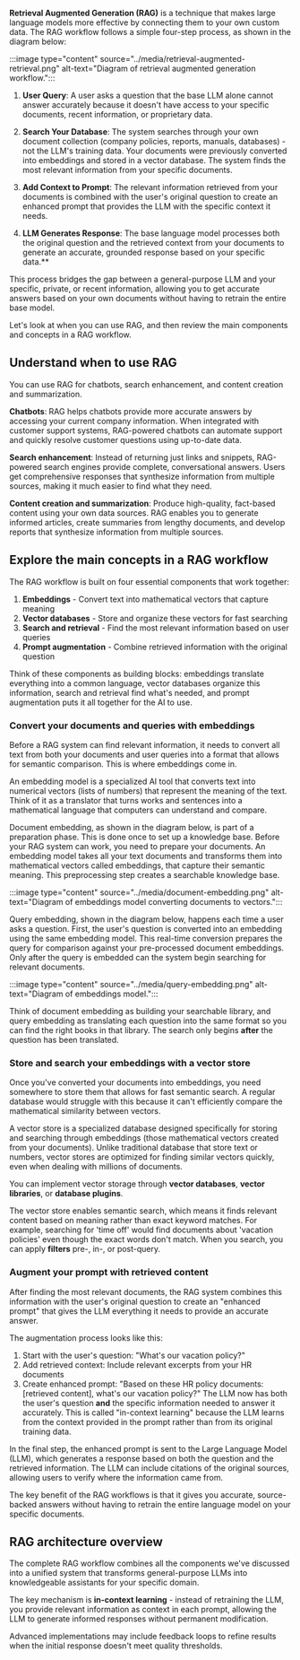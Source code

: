 **Retrieval Augmented Generation (RAG)** is a technique that makes large language models more effective by connecting them to your own custom data. The RAG workflow follows a simple four-step process, as shown in the diagram below: 

:::image type="content" source="../media/retrieval-augmented-retrieval.png" alt-text="Diagram of retrieval augmented generation workflow.":::

1. **User Query**: A user asks a question that the base LLM alone cannot answer accurately because it doesn't have access to your specific documents, recent information, or proprietary data.

2. **Search Your Database**: The system searches through your own document collection (company policies, reports, manuals, databases) - not the LLM's training data. Your documents were previously converted into embeddings and stored in a vector database. The system finds the most relevant information from your specific documents.

3. **Add Context to Prompt**: The relevant information retrieved from your documents is combined with the user's original question to create an enhanced prompt that provides the LLM with the specific context it needs.

4. **LLM Generates Response**: The base language model processes both the original question and the retrieved context from your documents to generate an accurate, grounded response based on your specific data.**

This process bridges the gap between a general-purpose LLM and your specific, private, or recent information, allowing you to get accurate answers based on your own documents without having to retrain the entire base model.

Let's look at when you can use RAG, and then review the main components and concepts in a RAG workflow.

## Understand when to use RAG

You can use RAG for chatbots, search enhancement, and content creation and summarization.

**Chatbots**: RAG helps chatbots provide more accurate answers by accessing your current company information. When integrated with customer support systems, RAG-powered chatbots can automate support and quickly resolve customer questions using up-to-date data.

**Search enhancement**: Instead of returning just links and snippets, RAG-powered search engines provide complete, conversational answers. Users get comprehensive responses that synthesize information from multiple sources, making it much easier to find what they need.

**Content creation and summarization**: Produce high-quality, fact-based content using your own data sources. RAG enables you to generate informed articles, create summaries from lengthy documents, and develop reports that synthesize information from multiple sources.

## Explore the main concepts in a RAG workflow

The RAG workflow is built on four essential components that work together:

1. **Embeddings** - Convert text into mathematical vectors that capture meaning
2. **Vector databases** - Store and organize these vectors for fast searching
3. **Search and retrieval** - Find the most relevant information based on user queries
4. **Prompt augmentation** - Combine retrieved information with the original question

Think of these components as building blocks: embeddings translate everything into a common language, vector databases organize this information, search and retrieval find what's needed, and prompt augmentation puts it all together for the AI to use.

### Convert your documents and queries with embeddings

Before a RAG system can find relevant information, it needs to convert all text from both your documents and user queries into a format that allows for semantic comparison. This is where embeddings come in.

An embedding model is a specialized AI tool that converts text into numerical vectors (lists of numbers) that represent the meaning of the text. Think of it as a translator that turns works and sentences into a mathematical language that computers can understand and compare.

Document embedding, as shown in the diagram below, is part of a preparation phase. This is done once to set up a knowledge base. Before your RAG system can work, you need to prepare your documents. An embedding model takes all your text documents and transforms them into mathematical vectors called embeddings, that capture their semantic meaning. This preprocessing step creates a searchable knowledge base. 

:::image type="content" source="../media/document-embedding.png" alt-text="Diagram of embeddings model converting documents to vectors.":::

Query embedding, shown in the diagram below, happens each time a user asks a question. First, the user's question is converted into an embedding using the same embedding model. This real-time conversion prepares the query for comparison against your pre-processed document embeddings. Only after the query is embedded can the system begin searching for relevant documents.

:::image type="content" source="../media/query-embedding.png" alt-text="Diagram of embeddings model.":::

Think of document embedding as building your searchable library, and query embedding as translating each question into the same format so you can find the right books in that library. The search only begins **after** the question has been translated.

### Store and search your embeddings with a vector store

Once you've converted your documents into embeddings, you need somewhere to store them that allows for fast semantic search.  A regular database would struggle with this because it can't efficiently compare the mathematical similarity between vectors.

A vector store is a specialized database designed specifically for storing and searching through embeddings (those mathematical vectors created from your documents). Unlike traditional database that store text or numbers, vector stores are optimized for finding similar vectors quickly, even when dealing with millions of documents.  

You can implement vector storage through **vector databases**, **vector libraries**, or **database plugins**.

The vector store enables semantic search, which means it finds relevant content based on meaning rather than exact keyword matches. For example, searching for 'time off' would find documents about 'vacation policies' even though the exact words don't match.  When you search, you can apply **filters** pre-, in-, or post-query.

### Augment your prompt with retrieved content

After finding the most relevant documents, the RAG system combines this information with the user's original question to create an "enhanced prompt" that gives the LLM everything it needs to provide an accurate answer.

The augmentation process looks like this:

1. Start with the user's question: "What's our vacation policy?"
2. Add retrieved context: Include relevant excerpts from your HR documents
3. Create enhanced prompt: "Based on these HR policy documents: [retrieved content], what's our vacation policy?"
The LLM now has both the user's question **and** the specific information needed to answer it accurately. This is called "in-context learning" because the LLM learns from the context provided in the prompt rather than from its original training data.

In the final step, the enhanced prompt is sent to the Large Language Model (LLM), which generates a response based on both the question and the retrieved information. The LLM can include citations of the original sources, allowing users to verify where the information came from.

The key benefit of the RAG workflows is that it gives you accurate, source-backed answers without having to retrain the entire language model on your specific documents.

## RAG architecture overview
The complete RAG workflow combines all the components we've discussed into a unified system that transforms general-purpose LLMs into knowledgeable assistants for your specific domain.

The key mechanism is **in-context learning** - instead of retraining the LLM, you provide relevant information as context in each prompt, allowing the LLM to generate informed responses without permanent modification.

Advanced implementations may include feedback loops to refine results when the initial response doesn't meet quality thresholds.
